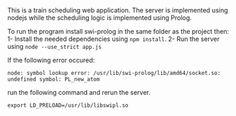 This is a train scheduling web application. The server is implemented using nodejs while the scheduling logic is implemented using Prolog.

To run the program install swi-prolog in the same folder as the project then:
1- Install the needed dependencies using ``` npm install ```.
2- Run the server using ```node --use_strict app.js```

If the following error occured:
```
node: symbol lookup error: /usr/lib/swi-prolog/lib/amd64/socket.so: undefined symbol: PL_new_atom
```
run the following command and rerun the server.
```
export LD_PRELOAD=/usr/lib/libswipl.so
```
